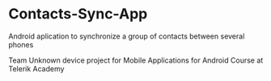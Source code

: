 # Contacts-Sync-App
Android aplication to synchronize a group of contacts between several phones

Team Unknown device project for Mobile Applications for Android Course at Telerik Academy
